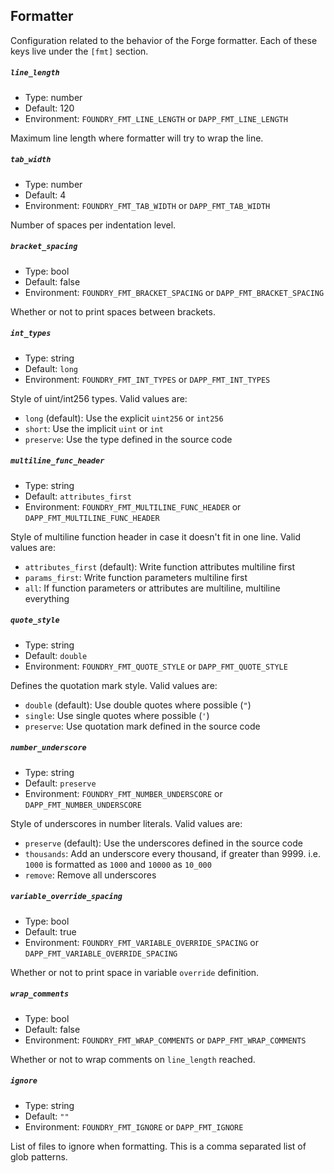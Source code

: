 ## Formatter

Configuration related to the behavior of the Forge formatter. Each of these keys live under the `[fmt]` section.

##### `line_length`

- Type: number
- Default: 120
- Environment: `FOUNDRY_FMT_LINE_LENGTH` or `DAPP_FMT_LINE_LENGTH`

Maximum line length where formatter will try to wrap the line.

##### `tab_width`

- Type: number
- Default: 4
- Environment: `FOUNDRY_FMT_TAB_WIDTH` or `DAPP_FMT_TAB_WIDTH`

Number of spaces per indentation level.

##### `bracket_spacing`

- Type: bool
- Default: false
- Environment: `FOUNDRY_FMT_BRACKET_SPACING` or `DAPP_FMT_BRACKET_SPACING`

Whether or not to print spaces between brackets.

##### `int_types`

- Type: string
- Default: `long`
- Environment: `FOUNDRY_FMT_INT_TYPES` or `DAPP_FMT_INT_TYPES`

Style of uint/int256 types. Valid values are:

- `long` (default): Use the explicit `uint256` or `int256`
- `short`: Use the implicit `uint` or `int`
- `preserve`: Use the type defined in the source code

##### `multiline_func_header`

- Type: string
- Default: `attributes_first`
- Environment: `FOUNDRY_FMT_MULTILINE_FUNC_HEADER` or `DAPP_FMT_MULTILINE_FUNC_HEADER`

Style of multiline function header in case it doesn't fit in one line. Valid values are:

- `attributes_first` (default): Write function attributes multiline first
- `params_first`: Write function parameters multiline first
- `all`: If function parameters or attributes are multiline, multiline everything

##### `quote_style`

- Type: string
- Default: `double`
- Environment: `FOUNDRY_FMT_QUOTE_STYLE` or `DAPP_FMT_QUOTE_STYLE`

Defines the quotation mark style. Valid values are:

- `double` (default): Use double quotes where possible (`"`)
- `single`: Use single quotes where possible (`'`)
- `preserve`: Use quotation mark defined in the source code

##### `number_underscore`

- Type: string
- Default: `preserve`
- Environment: `FOUNDRY_FMT_NUMBER_UNDERSCORE` or `DAPP_FMT_NUMBER_UNDERSCORE`

Style of underscores in number literals. Valid values are:

- `preserve` (default): Use the underscores defined in the source code
- `thousands`: Add an underscore every thousand, if greater than 9999. i.e. `1000` is formatted as `1000` and `10000` as `10_000`
- `remove`: Remove all underscores

##### `variable_override_spacing`

- Type: bool
- Default: true
- Environment: `FOUNDRY_FMT_VARIABLE_OVERRIDE_SPACING` or `DAPP_FMT_VARIABLE_OVERRIDE_SPACING`

Whether or not to print space in variable `override` definition.

##### `wrap_comments`

- Type: bool
- Default: false
- Environment: `FOUNDRY_FMT_WRAP_COMMENTS` or `DAPP_FMT_WRAP_COMMENTS`

Whether or not to wrap comments on `line_length` reached.

##### `ignore`

- Type: string
- Default: `""`
- Environment: `FOUNDRY_FMT_IGNORE` or `DAPP_FMT_IGNORE`

List of files to ignore when formatting. This is a comma separated list of glob patterns.
